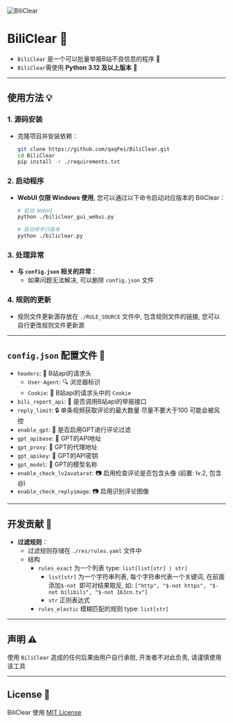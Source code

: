 ![BiliClear](https://socialify.git.ci/qaqFei/BiliClear/image?description=1&descriptionEditable=Report%20violating%20Bilibili%20users%20in%20batches.&font=Jost&forks=1&issues=1&language=1&name=1&owner=1&pattern=Charlie%20Brown&pulls=1&stargazers=1&theme=Auto)

# BiliClear 🎯
- `BiliClear` 是一个可以批量举报B站不良信息的程序 🚨
- `BiliClear`需使用 **Python 3.12 及以上版本** 🐍

---

## 使用方法 💡

### 1. 源码安装
- 克隆项目并安装依赖：
  ```bash
  git clone https://github.com/qaqFei/BiliClear.git
  cd BiliClear
  pip install -r ./requirements.txt
  ```

### 2. 启动程序
- **WebUI 仅限 Windows 使用**, 您可以通过以下命令启动对应版本的 BiliClear：
  ```bash
  # 启动 WebUI
  python ./biliclear_gui_webui.py

  # 启动命令行版本
  python ./biliclear.py
  ```

### 3. 处理异常
- **与 `config.json` 相关的异常**：
  - 如果问题无法解决, 可以删除 `config.json` 文件

### 4. 规则的更新
- 规则文件更新源存放在 `./RULE_SOURCE` 文件中, 包含规则文件的链接, 您可以自行更改规则文件更新源

---

## `config.json` 配置文件 📝
- `headers`: 📨 B站api的请求头
    - `User-Agent`: 🔍 浏览器标识
    - `Cookie`: 🍪 B站api的请求头中的 `Cookie`
- `bili_report_api`: 📡 是否调用B站api的举报接口
- `reply_limit`: 🔒 单条视频获取评论的最大数量 尽量不要大于100 可能会被风控
- `enable_gpt`: 🤖 是否启用GPT进行评论过滤
- `gpt_apibase`: 🔗 GPT的API地址
- `gpt_proxy`: 🔗 GPT的代理地址
- `gpt_apikey`: 🔑 GPT的API密钥
- `gpt_model`: 🧠 GPT的模型名称
- `enable_check_lv2avatarat`: 📷 启用检查评论是否包含头像 (前置: lv.2, 包含@)
- `enable_check_replyimage`: 📷 启用识别评论图像 

---

## 开发贡献 🤝
- **过滤规则**：
  - 过滤规则存储在 `./res/rules.yaml` 文件中
  - 结构
    - `rules_exact` 为一个列表 type: `list[list[str] | str]`
       - `list[str]` 为一个字符串列表, 每个字符串代表一个关键词, 在前面添加`$-not `即可对结果取反, 如: `["http", "$-not https", "$-not bilibili", "$-not 163cn.tv"]`
       - `str` 正则表达式
    - `rules_elastic` 模糊匹配的规则 type: `list[str]`

---

## 声明 ⚠️
使用 `BiliClear` 造成的任何后果由用户自行承担, 开发者不对此负责, 请谨慎使用该工具

---

## License 📄
BiliClear 使用 [MIT License](LICENSE)